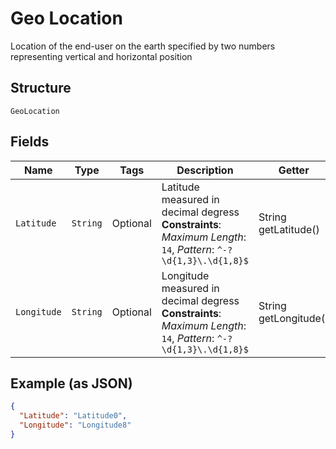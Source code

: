 
# Geo Location

Location of the end-user on the earth specified by two numbers representing vertical and horizontal position

## Structure

`GeoLocation`

## Fields

| Name | Type | Tags | Description | Getter | Setter |
|  --- | --- | --- | --- | --- | --- |
| `Latitude` | `String` | Optional | Latitude measured in decimal degress<br>**Constraints**: *Maximum Length*: `14`, *Pattern*: `^-?\d{1,3}\.\d{1,8}$` | String getLatitude() | setLatitude(String latitude) |
| `Longitude` | `String` | Optional | Longitude measured in decimal degress<br>**Constraints**: *Maximum Length*: `14`, *Pattern*: `^-?\d{1,3}\.\d{1,8}$` | String getLongitude() | setLongitude(String longitude) |

## Example (as JSON)

```json
{
  "Latitude": "Latitude0",
  "Longitude": "Longitude8"
}
```


